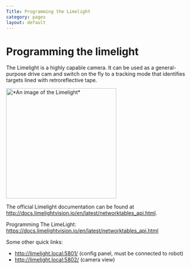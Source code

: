 ```yaml
---
Title: Programming the Limelight
category: pages
layout: default
---
```

# Programming the limelight
The Limelight is a highly capable camera. It can be used as a general-purpose drive cam and switch on the fly to a tracking mode that identifies targets lined with retroreflective tape.

<img alt="*An image of the Limelight*" src="https://andymark-weblinc.netdna-ssl.com/product_images/limelight-2-plus/5e15fe1480289d6162f285cd/zoom.jpg?c=1578499604" width=300px>

The official Limelight documentation can be found at http://docs.limelightvision.io/en/latest/networktables_api.html.

Programming The LimeLight:
https://docs.limelightvision.io/en/latest/networktables_api.html

Some other quick links:
- http://limelight.local:5801/ (config panel, must be connected to robot)
- http://limelight.local:5802/ (camera view)